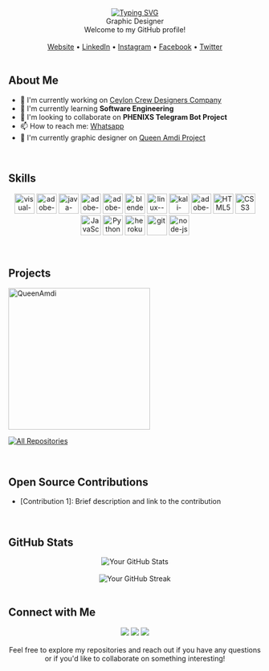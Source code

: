 <div align="center">
<a href="https://git.io/typing-svg"><img src="https://readme-typing-svg.demolab.com?font=Despairs&weight=700&size=25&pause=1000&color=F70000&background=FF25B900&vCenter=true&width=750&height=79&lines=I+AM+DINA+.WELCOME+MY+PROFILE+.CEYLON+CREW+OWNER;I+AM+GRAPHIC+DESIGNER++%26+COMPUTER+TECHNICIAN+.+.+.+.;I+AM+QUEEN+AMDI+GRAPHIC+DESIGNER..." alt="Typing SVG" /></a>
</div>
<div align="center">Graphic Designer</div>
<div align="center">Welcome to my GitHub profile!</div>
<br>

<div align="center">
  <a href="https://dinaaofficial.github.io/dinethseth.io/">Website</a> •
  <a href="https://www.linkedin.com/in/dineth-sethsara/">LinkedIn</a> •
  <a href="https://www.instagram.com/_.dinaabro._/">Instagram</a> •
  <a href="https://www.facebook.com/profile.php?id=100079794618828&mibextid=ZbWKwL">Facebook</a> •
  <a href="https://twitter.com/DinaOff73269242">Twitter</a>
</div>

<br>

## About Me

- 🔭 I'm currently working on [Ceylon Crew Designers Company](https://ceyloncrewofc.tk)
- 🌱 I'm currently learning <b>Software Engineering</b>
- 👯 I'm looking to collaborate on <b>PHENIXS Telegram Bot Project</b>
- 📫 How to reach me: [Whatsapp](https://wa.me/+94703178336)
- 🤖 I'm currently graphic designer on [Queen Amdi Project](https://www.amdaniwasa.com)

<br>

## Skills

<p align="center">
  <img src="https://img.icons8.com/color/48/000000/visual-studio-code-2019.png" alt="visual-studio-code-2019" title="visual-studio-code-2019" width="40" height="40"/>
  <img src="https://img.icons8.com/color/48/000000/adobe-after-effects.png" alt="adobe-after-effects" title="adobe-after-effects" width="40" height="40"/>
  <img src="https://img.icons8.com/color/48/000000/java-coffee-cup-logo--v1.png" alt="java-coffee-cup-logo--v1" title="java-coffee-cup-logo--v1" width="40" height="40"/>
  <img src="https://img.icons8.com/color/48/000000/adobe-illustrator--v1.png" alt="adobe-illustrator--v1" title="adobe-illustrator--v1" width="40" height="40"/>
  <img src="https://img.icons8.com/fluency/48/000000/adobe-premiere-pro.png" alt="adobe-premiere-pro" title="adobe-premiere-pro" width="40" height="40"/>
  <img src="https://img.icons8.com/color/48/000000/blender-3d.png" alt="blender-3d" title="blender-3d" width="40" height="40"/>
  <img src="https://img.icons8.com/color/48/000000/linux--v1.png" alt="linux--v1" title="linux--v1" width="40" height="40"/>
  <img src="https://img.icons8.com/color/48/000000/kali-linux.png" alt="kali-linux" title="kali-linux" width="40" height="40"/>
  <img src="https://img.icons8.com/color/48/000000/adobe-photoshop.png" alt="adobe-photoshop" title="adobe-photoshop" width="40" height="40"/>
  <img src="https://img.icons8.com/color/48/000000/html-5.png" alt="HTML5" title="HTML5" width="40" height="40"/>
  <img src="https://img.icons8.com/color/48/000000/css3.png" alt="CSS3" title="CSS3" width="40" height="40"/>
  <img src="https://img.icons8.com/color/48/000000/javascript.png" alt="JavaScript" title="JavaScript" width="40" height="40"/>
  <img src="https://img.icons8.com/color/48/000000/python.png" alt="Python" title="Python" width="40" height="40"/>
  <img src="https://img.icons8.com/color/48/000000/heroku.png" alt="heroku" title="heroku" width="40" height="40"/>
  <img src="https://img.icons8.com/color/48/000000/git.png" alt="git" title="git" width="40" height="40"/>
  <img src="https://img.icons8.com/fluency/48/000000/node-js.png" alt="node-js" title="node-js" width="40" height="40"/>
  

</p>

<br>

## Projects

<p align="left">
  <a href="https://github.com/BlackAmda/QueenAmdi"><img width="282" src="https://denvercoder1-github-readme-stats.vercel.app/api/pin/?username=BlackAmda&repo=QueenAmdi&theme=highcontrast&bg_color=1F222E&title_color=CEFF00&icon_color=F8D866&hide_border=false&show_icons=true" alt="QueenAmdi"></a>
  
</p>
<p align="left">
  <a href="https://github.com/DenverCoder1?tab=repositories&sort=stargazers"><img alt="All Repositories" title="All Repositories" src="https://custom-icon-badges.herokuapp.com/badge/-All%20Repos-2962FF?style=for-the-badge&logoColor=white&logo=repo"/></a>
</p>

 
<br>

## Open Source Contributions

- [Contribution 1]: Brief description and link to the contribution

<br>

## GitHub Stats

<div align="center">
  <img src="https://github-readme-stats.vercel.app/api?username=YourGitHubUsername&count_private=true&show_icons=true&theme=radical" alt="Your GitHub Stats">
</div>
<br>
<div align="center">
  <img src="https://github-readme-streak-stats.herokuapp.com/?user=YourGitHubUsername&theme=radical" alt="Your GitHub Streak">
</div>

<br>

## Connect with Me

<div align="center">
  <a href="[Your Personal/Blog/Portfolio Website URL]"><img src="https://img.shields.io/badge/Website-000?style=flat&logo=Google-Chrome&logoColor=white"></a>
  <a href="[Your LinkedIn Profile URL]"><img src="https://img.shields.io/badge/LinkedIn-0A66C2?style=flat&logo=LinkedIn&logoColor=white"></a>
  <a href="[Your Twitter Profile URL]"><img src="https://img.shields.io/badge/Twitter-1DA1F2?style=flat&logo=Twitter&logoColor=white"></a>
</div>

<br>

<div align="center">
  Feel free to explore my repositories and reach out if you have any questions or if you'd like to collaborate on something interesting!
</div>
